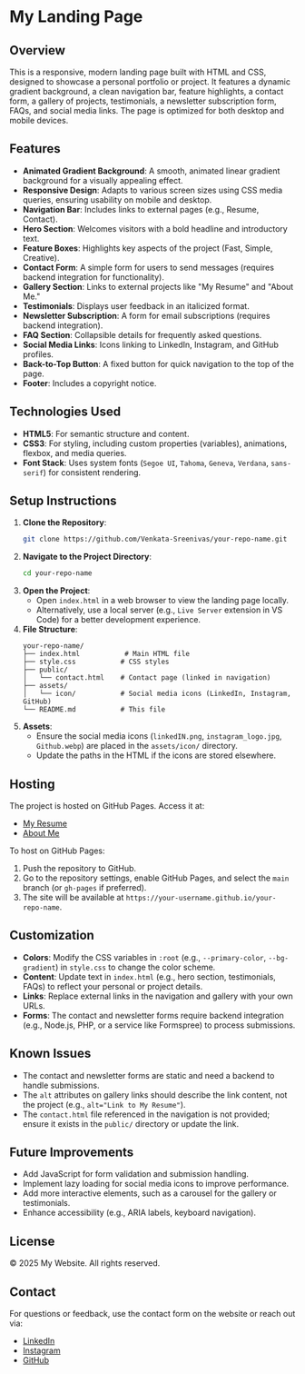 # My Landing Page

## Overview
This is a responsive, modern landing page built with HTML and CSS, designed to showcase a personal portfolio or project. It features a dynamic gradient background, a clean navigation bar, feature highlights, a contact form, a gallery of projects, testimonials, a newsletter subscription form, FAQs, and social media links. The page is optimized for both desktop and mobile devices.

## Features
- **Animated Gradient Background**: A smooth, animated linear gradient background for a visually appealing effect.
- **Responsive Design**: Adapts to various screen sizes using CSS media queries, ensuring usability on mobile and desktop.
- **Navigation Bar**: Includes links to external pages (e.g., Resume, Contact).
- **Hero Section**: Welcomes visitors with a bold headline and introductory text.
- **Feature Boxes**: Highlights key aspects of the project (Fast, Simple, Creative).
- **Contact Form**: A simple form for users to send messages (requires backend integration for functionality).
- **Gallery Section**: Links to external projects like "My Resume" and "About Me."
- **Testimonials**: Displays user feedback in an italicized format.
- **Newsletter Subscription**: A form for email subscriptions (requires backend integration).
- **FAQ Section**: Collapsible details for frequently asked questions.
- **Social Media Links**: Icons linking to LinkedIn, Instagram, and GitHub profiles.
- **Back-to-Top Button**: A fixed button for quick navigation to the top of the page.
- **Footer**: Includes a copyright notice.

## Technologies Used
- **HTML5**: For semantic structure and content.
- **CSS3**: For styling, including custom properties (variables), animations, flexbox, and media queries.
- **Font Stack**: Uses system fonts (`Segoe UI`, `Tahoma`, `Geneva`, `Verdana`, `sans-serif`) for consistent rendering.

## Setup Instructions
1. **Clone the Repository**:
   ```bash
   git clone https://github.com/Venkata-Sreenivas/your-repo-name.git
   ```
2. **Navigate to the Project Directory**:
   ```bash
   cd your-repo-name
   ```
3. **Open the Project**:
   - Open `index.html` in a web browser to view the landing page locally.
   - Alternatively, use a local server (e.g., `Live Server` extension in VS Code) for a better development experience.
4. **File Structure**:
   ```
   your-repo-name/
   ├── index.html           # Main HTML file
   ├── style.css           # CSS styles
   ├── public/
   │   └── contact.html    # Contact page (linked in navigation)
   ├── assets/
   │   └── icon/           # Social media icons (LinkedIn, Instagram, GitHub)
   └── README.md           # This file
   ```
5. **Assets**:
   - Ensure the social media icons (`linkedIN.png`, `instagram_logo.jpg`, `Github.webp`) are placed in the `assets/icon/` directory.
   - Update the paths in the HTML if the icons are stored elsewhere.

## Hosting
The project is hosted on GitHub Pages. Access it at:
- [My Resume](https://venkata-sreenivas.github.io/My_resume/)
- [About Me](https://venkata-sreenivas.github.io/About_Me/)

To host on GitHub Pages:
1. Push the repository to GitHub.
2. Go to the repository settings, enable GitHub Pages, and select the `main` branch (or `gh-pages` if preferred).
3. The site will be available at `https://your-username.github.io/your-repo-name`.

## Customization
- **Colors**: Modify the CSS variables in `:root` (e.g., `--primary-color`, `--bg-gradient`) in `style.css` to change the color scheme.
- **Content**: Update text in `index.html` (e.g., hero section, testimonials, FAQs) to reflect your personal or project details.
- **Links**: Replace external links in the navigation and gallery with your own URLs.
- **Forms**: The contact and newsletter forms require backend integration (e.g., Node.js, PHP, or a service like Formspree) to process submissions.

## Known Issues
- The contact and newsletter forms are static and need a backend to handle submissions.
- The `alt` attributes on gallery links should describe the link content, not the project (e.g., `alt="Link to My Resume"`).
- The `contact.html` file referenced in the navigation is not provided; ensure it exists in the `public/` directory or update the link.

## Future Improvements
- Add JavaScript for form validation and submission handling.
- Implement lazy loading for social media icons to improve performance.
- Add more interactive elements, such as a carousel for the gallery or testimonials.
- Enhance accessibility (e.g., ARIA labels, keyboard navigation).

## License
© 2025 My Website. All rights reserved.

## Contact
For questions or feedback, use the contact form on the website or reach out via:
- [LinkedIn](https://www.linkedin.com/in/venkata-sreenivas529/)
- [Instagram](https://www.instagram.com/sreenivas___529/)
- [GitHub](https://github.com/Venkata-Sreenivas)